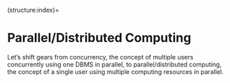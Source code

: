 (structure:index)=
# Parallel/Distributed Computing
Let’s shift gears from concurrency, the concept of multiple users concurrently using one DBMS in parallel, to parallel/distributed computing, the concept of a single user using multiple computing resources in
parallel.

```{tableofcontents}
```